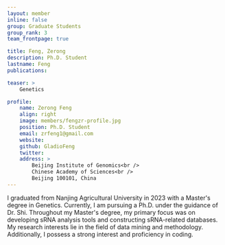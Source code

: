 ```yaml
---
layout: member
inline: false
group: Graduate Students
group_rank: 3
team_frontpage: true

title: Feng, Zerong
description: Ph.D. Student
lastname: Feng
publications: 

teaser: >
    Genetics

profile:
    name: Zerong Feng
    align: right
    image: members/fengzr-profile.jpg
    position: Ph.D. Student
    email: zrfeng1@gmail.com
    website: 
    github: GladioFeng
    twitter: 
    address: >
        Beijing Institute of Genomics<br />
        Chinese Academy of Sciences<br />
        Beijing 100101, China
---
```


I graduated from Nanjing Agricultural University in 2023 with a Master's degree in Genetics. Currently, I am pursuing a Ph.D. under the guidance of Dr. Shi. Throughout my Master's degree, my primary focus was on developing sRNA analysis tools and constructing sRNA-related databases. My research interests lie in the field of data mining and methodology. Additionally, I possess a strong interest and proficiency in coding.